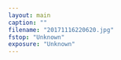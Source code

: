 ```yaml
---
layout: main
caption: ""
filename: "20171116220620.jpg"
fstop: "Unknown"
exposure: "Unknown"
---
```

